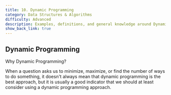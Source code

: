 ```yaml
---
title: 10. Dynamic Programming
category: Data Structures & Algorithms
difficulty: Advanced
description: Examples, definitions, and general knowledge around Dynamic Programming
show_back_link: true
---
```


## Dynamic Programming
Why Dynamic Programming?

When a question asks us to minimize, maximize, or find the number of ways to do something, it doesn't always mean that dynamic programming is the best approach, but it is usually a good indicator that we should at least consider using a dynamic programming approach.